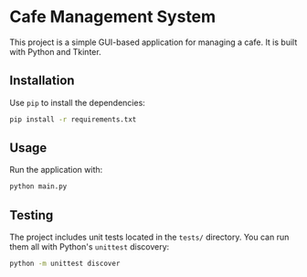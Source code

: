 # Cafe Management System

This project is a simple GUI-based application for managing a cafe. It is built with Python and Tkinter.

## Installation

Use `pip` to install the dependencies:

```bash
pip install -r requirements.txt
```

## Usage

Run the application with:

```bash
python main.py
```

## Testing

The project includes unit tests located in the `tests/` directory. You can run them all with Python's `unittest` discovery:

```bash
python -m unittest discover
```

